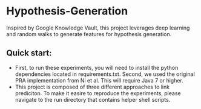 # Hypothesis-Generation

Inspired by Google Knowledge Vault, this project leverages deep learning and random walks to generate features for hypothesis generation. 

## Quick start:
* First, to run these experiments, you will need to install the python dependencies located in requirements.txt. Second, we used the original PRA implementation from Ni et al. This will require Java 7 or higher.
* This project is composed of three different approaches to link prediciton. To make it easire to reproduce the experiments, please navigate to the run directory that contains helper shell scripts.
